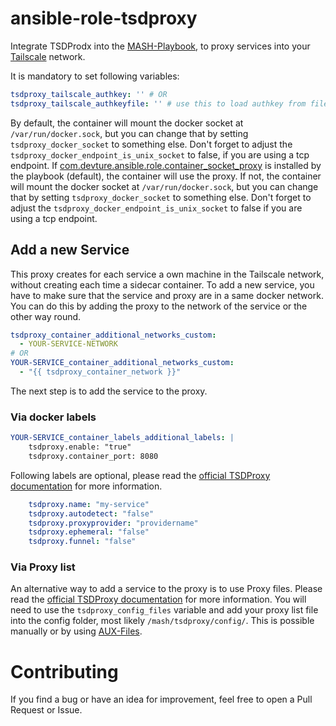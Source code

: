 # ansible-role-tsdproxy
Integrate TSDProdx into the [MASH-Playbook](https://github.com/mother-of-all-self-hosting/mash-playbook), to proxy services into your [Tailscale](https://tailscale.com) network.

It is mandatory to set following variables:

```yaml
tsdproxy_tailscale_authkey: '' # OR
tsdproxy_tailscale_authkeyfile: '' # use this to load authkey from file. If this is defined, Authkey is ignored
```
By default, the container will mount the docker socket at `/var/run/docker.sock`, but you can change that by setting `tsdproxy_docker_socket` to something else. Don't forget to adjust the `tsdproxy_docker_endpoint_is_unix_socket` to false, if you are using a tcp endpoint. 
If [com.devture.ansible.role.container_socket_proxy](https://github.com/devture/com.devture.ansible.role.container_socket_proxy) is installed by the playbook (default), the container will use the proxy.
If not, the container will mount the docker socket at `/var/run/docker.sock`, but you can change that by setting `tsdproxy_docker_socket` to something else. Don't forget to adjust the `tsdproxy_docker_endpoint_is_unix_socket` to false if you are using a tcp endpoint. 

## Add a new Service
This proxy creates for each service a own machine in the Tailscale network, without creating each time a sidecar container.
To add a new service, you have to make sure that the service and proxy are in a same docker network. You can do this by adding the proxy to the network of the service or the other way round.
```yaml
tsdproxy_container_additional_networks_custom:
  - YOUR-SERVICE-NETWORK
# OR
YOUR-SERVICE_container_additional_networks_custom:
  - "{{ tsdproxy_container_network }}"
```

The next step is to add the service to the proxy. 
### Via docker labels
```yaml
YOUR-SERVICE_container_labels_additional_labels: |
	tsdproxy.enable: "true"
	tsdproxy.container_port: 8080
```
Following labels are optional, please read the [official TSDProxy documentation](https://almeidapaulopt.github.io/tsdproxy/docs/docker/) for more information. 
```yaml	
	tsdproxy.name: "my-service"
	tsdproxy.autodetect: "false"
	tsdproxy.proxyprovider: "providername"
	tsdproxy.ephemeral: "false"
	tsdproxy.funnel: "false"
```

### Via Proxy list
An alternative way to add a service to the proxy is to use Proxy files.
Please read the [official TSDProxy documentation](https://almeidapaulopt.github.io/tsdproxy/docs/files/) for more information.
You will need to use the `tsdproxy_config_files` variable and add your proxy list file into the config folder, most likely `/mash/tsdproxy/config/`.
This is possible manually or by using [AUX-Files](https://github.com/mother-of-all-self-hosting/mash-playbook/blob/main/docs/services/auxiliary.md).

# Contributing
If you find a bug or have an idea for improvement, feel free to open a Pull Request or Issue.
